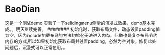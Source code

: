 # BaoDian
这是一个测试demo
实验了一下selidingmenu侧滑的沉浸式效果，demo基本完成。。明天继续完善。
########
初始化时，获取布局文件，动态设置padding值为空，因为include加载布局的方法初始化无法进入内存，此举也是复杂布局节约内存的方式,所以如果初始化获取布局并设置padding，必然为空对象，修复此处问题后，沉浸式可以正常使用。。
